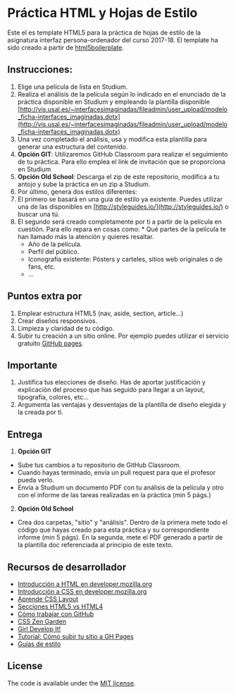 # Práctica HTML y Hojas de Estilo

Este el es template HTML5 para la práctica de hojas de estilo de la asignatura
interfaz persona-ordenador del curso 2017-18. 
El template ha sido creado a partir de [html5boilerplate](https://github.com/h5bp/html5-boilerplate). 


## Instrucciones:
1. Elige una película de lista en Studium.
2. Realiza el análisis de la película según lo indicado en el enunciado de la práctica disponible en Studium
y empleando la plantilla disponible [http://vis.usal.es/~interfacesimaginadas/fileadmin/user_upload/modelo_ficha-interfaces_imaginadas.dotx](http://vis.usal.es/~interfacesimaginadas/fileadmin/user_upload/modelo_ficha-interfaces_imaginadas.dotx) 
3. Una vez completado el análisis, usa y modifica esta plantilla para generar una estructura del contenido.
  1. **Opción GIT**: Utilizaremos GitHub Classroom para realizar el seguimiento de tu práctica. Para ello emplea el link de invitación que se proporciona en Studium
  2. **Opción Old School**: Descarga el zip de este repositorio, modifica a tu antojo y sube la práctica en un zip a Studium.
4. Por último, genera dos estilos diferentes:
  1. El primero se basará en una guía de estilo ya existente. Puedes utilizar una de las disponibles en [http://styleguides.io/](http://styleguides.io/) o buscar una tú. 
  2. El segundo será creado completamente por ti a partir de la película en cuestión. Para ello repara en cosas como:
    * Qué partes de la película te han llamado más la atención y quieres resaltar.
      * Año de la película.
      * Perfil del público.
      * Iconografía existente: Pósters y carteles, sitios web originales o de fans, etc.
      * ...

## Puntos extra por
1. Emplear estructura HTML5 (nav, aside, section, article...)
2. Crear diseños responsivos.
3. Limpieza y claridad de tu código.
4. Subir tu creación a un sitio online. Por ejemplo puedes utilizar el servicio gratuito [GitHub pages](https://pages.github.com).

## Importante
1. Justifica tus elecciones de diseño. Has de aportar justificación y explicación del proceso que has seguido
para llegar a un layout, tipografía, colores, etc...
2. Argumenta las ventajas y desventajas de la plantilla de diseño elegida y la creada por ti. 

## Entrega    
1. **Opción GIT**
  * Sube tus cambios a tu repositorio de GitHub Classroom.
  * Cuando hayas terminado, envía un pull request para que el profesor pueda verlo.
  * Envía a Studium un documento PDF con tu análisis de la película y otro con el informe de las tareas realizadas en la práctica (min 5 págs.)
2. **Opción Old School**
  * Crea dos carpetas, "sitio" y "análisis". Dentro de la primera mete todo el código que hayas creado para esta práctica y su correspondiente informe (min 5 págs). En la segunda, mete el PDF generado a partir de la plantilla doc referenciada al principio de este texto. 


## Recursos de desarrollador

* [Introducción a HTML en developer.mozilla.org](https://developer.mozilla.org/en-US/docs/Web/HTML)
* [Introducción a CSS en developer.mozilla.org](https://developer.mozilla.org/en-US/docs/Web/CSS)
* [Aprende CSS Layout](http://learnlayout.com/)
* [Secciones HTML5 vs HTML4](https://developer.mozilla.org/en-US/docs/Web/Guide/HTML/Using_HTML_sections_and_outlines#Structure_of_a_document_in_HTML_4)
* [Cómo trabajar con GitHub](https://guides.github.com/introduction/flow/)
* [CSS Zen Garden](www.csszengarden.com/tr/espanol/)
* [Girl Develop It!](https://www.girldevelopit.com/materials/html-intro)
* [Tutorial: Cómo subir tu sitio a GH Pages](http://docsbeta.pinegrow.com/host-html-website-github-pages-free/)
* [Guías de estilo](http://styleguides.io/)



## License

The code is available under the [MIT license](LICENSE.txt).